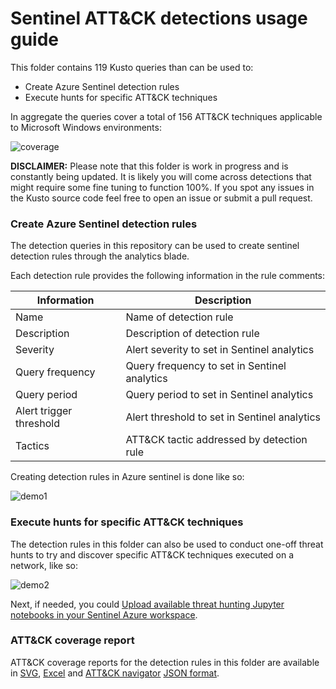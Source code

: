 Sentinel ATT&CK detections usage guide
===

This folder contains 119 Kusto queries than can be used to:

- Create Azure Sentinel detection rules
- Execute hunts for specific ATT&CK techniques

In aggregate the queries cover a total of 156 ATT&CK techniques applicable to Microsoft Windows environments:

![coverage](https://github.com/BlueTeamToolkit/sentinel-attack/blob/master/docs/sentinel_attack_coverage.JPG)

**DISCLAIMER:** Please note that this folder is work in progress and is constantly being updated. It is likely you will come across detections that might require some fine tuning to function 100%. If you spot any issues in the Kusto source code feel free to open an issue or submit a pull request.

### Create Azure Sentinel detection rules

The detection queries in this repository can be used to create sentinel detection rules through the analytics blade.

Each detection rule provides the following information in the rule comments:

| Information               | Description                                    |
| ------------------------- | ---------------------------------------------- |
| Name                      | Name of detection rule                         |
| Description               | Description of detection rule                  |
| Severity                  | Alert severity to set in Sentinel analytics    |
| Query frequency           | Query frequency to set in Sentinel analytics   |
| Query period              | Query period to set in Sentinel analytics      |
| Alert trigger threshold   | Alert threshold to set in Sentinel analytics   |
| Tactics                   | ATT&CK tactic addressed by detection rule      |

Creating detection rules in Azure sentinel is done like so:

![demo1](https://github.com/BlueTeamToolkit/sentinel-attack/blob/master/docs/upload-detection-rules.gif)

### Execute hunts for specific ATT&CK techniques

The detection rules in this folder can also be used to conduct one-off threat hunts to try and discover specific ATT&CK techniques executed on a network, like so:

![demo2](https://github.com/BlueTeamToolkit/sentinel-attack/blob/master/docs/execute-hunts.gif)

Next, if needed, you could [Upload available threat hunting Jupyter notebooks in your Sentinel Azure workspace](https://github.com/BlueTeamToolkit/sentinel-attack/blob/master/hunting/README.md).

### ATT&CK coverage report
ATT&CK coverage reports for the detection rules in this folder are available in [SVG](https://github.com/BlueTeamToolkit/sentinel-attack/blob/master/docs/sentinel_attack_coverage.svg), [Excel](https://github.com/BlueTeamToolkit/sentinel-attack/blob/master/docs/sentinel_attack_coverage.xlsx) and [ATT&CK navigator](https://mitre-attack.github.io/attack-navigator/enterprise/) [JSON format](https://github.com/BlueTeamToolkit/sentinel-attack/blob/master/docs/sentinel_attack_coverage.json).
